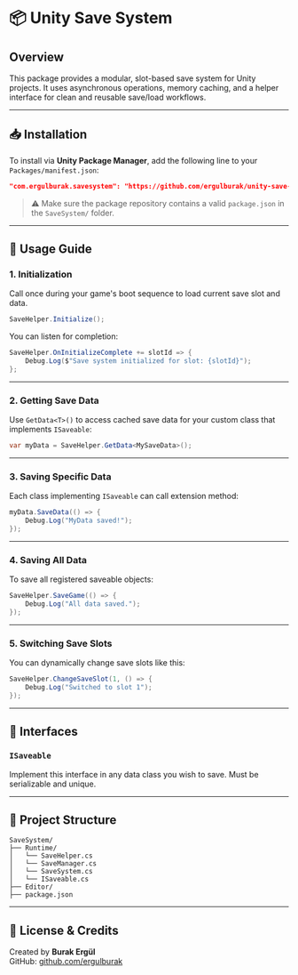 
# 📦 Unity Save System

## Overview

This package provides a modular, slot-based save system for Unity projects. It uses asynchronous operations, memory caching, and a helper interface for clean and reusable save/load workflows.

---

## 📥 Installation

To install via **Unity Package Manager**, add the following line to your `Packages/manifest.json`:

```json
"com.ergulburak.savesystem": "https://github.com/ergulburak/unity-save-system.git?path=/SaveSystem"
```

> ⚠️ Make sure the package repository contains a valid `package.json` in the `SaveSystem/` folder.

---

## 🚀 Usage Guide

### 1. Initialization

Call once during your game's boot sequence to load current save slot and data.

```csharp
SaveHelper.Initialize();
```

You can listen for completion:

```csharp
SaveHelper.OnInitializeComplete += slotId => {
    Debug.Log($"Save system initialized for slot: {slotId}");
};
```

---

### 2. Getting Save Data

Use `GetData<T>()` to access cached save data for your custom class that implements `ISaveable`:

```csharp
var myData = SaveHelper.GetData<MySaveData>();
```

---

### 3. Saving Specific Data

Each class implementing `ISaveable` can call extension method:

```csharp
myData.SaveData(() => {
    Debug.Log("MyData saved!");
});
```

---

### 4. Saving All Data

To save all registered saveable objects:

```csharp
SaveHelper.SaveGame(() => {
    Debug.Log("All data saved.");
});
```

---

### 5. Switching Save Slots

You can dynamically change save slots like this:

```csharp
SaveHelper.ChangeSaveSlot(1, () => {
    Debug.Log("Switched to slot 1");
});
```

---

## 🧱 Interfaces

### `ISaveable`

Implement this interface in any data class you wish to save. Must be serializable and unique.

---

## 📂 Project Structure

```
SaveSystem/
├── Runtime/
│   └── SaveHelper.cs
│   └── SaveManager.cs
│   └── SaveSystem.cs
│   └── ISaveable.cs
├── Editor/
├── package.json
```

---

## 📄 License & Credits

Created by **Burak Ergül**  
GitHub: [github.com/ergulburak](https://github.com/ergulburak)

